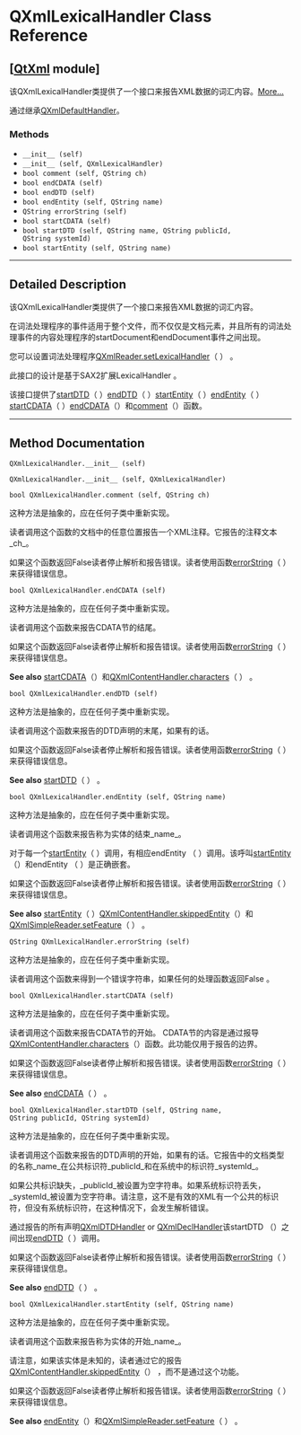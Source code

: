 # QXmlLexicalHandler Class Reference

## [[QtXml](index.htm) module]

该QXmlLexicalHandler类提供了一个接口来报告XML数据的词汇内容。[More...](#details)

通过继承[QXmlDefaultHandler](qxmldefaulthandler.html)。

### Methods

*   `__init__ (self)`
*   `__init__ (self, QXmlLexicalHandler)`
*   `bool comment (self, QString ch)`
*   `bool endCDATA (self)`
*   `bool endDTD (self)`
*   `bool endEntity (self, QString name)`
*   `QString errorString (self)`
*   `bool startCDATA (self)`
*   `bool startDTD (self, QString name, QString publicId, QString systemId)`
*   `bool startEntity (self, QString name)`

* * *

## Detailed Description

该QXmlLexicalHandler类提供了一个接口来报告XML数据的词汇内容。

在词法处理程序的事件适用于整个文件，而不仅仅是文档元素，并且所有的词法处理事件的内容处理程序的startDocument和endDocument事件之间出现。

您可以设置词法处理程序[QXmlReader.setLexicalHandler](qxmlreader.html#setLexicalHandler)（ ） 。

此接口的设计是基于SAX2扩展LexicalHandler 。

该接口提供了[startDTD](qxmllexicalhandler.html#startDTD)（ ）[endDTD](qxmllexicalhandler.html#endDTD)（ ）[startEntity](qxmllexicalhandler.html#startEntity)（ ）[endEntity](qxmllexicalhandler.html#endEntity)（ ）[startCDATA](qxmllexicalhandler.html#startCDATA)（ ）[endCDATA](qxmllexicalhandler.html#endCDATA)（）和[comment](qxmllexicalhandler.html#comment)（）函数。

* * *

## Method Documentation

```
QXmlLexicalHandler.__init__ (self)
```

```
QXmlLexicalHandler.__init__ (self, QXmlLexicalHandler)
```

```
bool QXmlLexicalHandler.comment (self, QString ch)
```

这种方法是抽象的，应在任何子类中重新实现。

读者调用这个函数的文档中的任意位置报告一个XML注释。它报告的注释文本_ch_。

如果这个函数返回False读者停止解析和报告错误。读者使用函数[errorString](qxmllexicalhandler.html#errorString)（ ）来获得错误信息。

```
bool QXmlLexicalHandler.endCDATA (self)
```

这种方法是抽象的，应在任何子类中重新实现。

读者调用这个函数来报告CDATA节的结尾。

如果这个函数返回False读者停止解析和报告错误。读者使用函数[errorString](qxmllexicalhandler.html#errorString)（ ）来获得错误信息。

**See also** [startCDATA](qxmllexicalhandler.html#startCDATA)（）和[QXmlContentHandler.characters](qxmlcontenthandler.html#characters)（ ） 。

```
bool QXmlLexicalHandler.endDTD (self)
```

这种方法是抽象的，应在任何子类中重新实现。

读者调用这个函数来报告的DTD声明的末尾，如果有的话。

如果这个函数返回False读者停止解析和报告错误。读者使用函数[errorString](qxmllexicalhandler.html#errorString)（ ）来获得错误信息。

**See also** [startDTD](qxmllexicalhandler.html#startDTD)（ ） 。

```
bool QXmlLexicalHandler.endEntity (self, QString name)
```

这种方法是抽象的，应在任何子类中重新实现。

读者调用这个函数来报告称为实体的结束_name_。

对于每一个[startEntity](qxmllexicalhandler.html#startEntity)（ ）调用，有相应endEntity （ ）调用。该呼叫[startEntity](qxmllexicalhandler.html#startEntity)（）和endEntity （ ）是正确嵌套。

如果这个函数返回False读者停止解析和报告错误。读者使用函数[errorString](qxmllexicalhandler.html#errorString)（ ）来获得错误信息。

**See also** [startEntity](qxmllexicalhandler.html#startEntity)（ ）[QXmlContentHandler.skippedEntity](qxmlcontenthandler.html#skippedEntity)（）和[QXmlSimpleReader.setFeature](qxmlsimplereader.html#setFeature)（ ） 。

```
QString QXmlLexicalHandler.errorString (self)
```

这种方法是抽象的，应在任何子类中重新实现。

读者调用这个函数来得到一个错误字符串，如果任何的处理函数返回False 。

```
bool QXmlLexicalHandler.startCDATA (self)
```

这种方法是抽象的，应在任何子类中重新实现。

读者调用这个函数来报告CDATA节的开始。 CDATA节的内容是通过报导[QXmlContentHandler.characters](qxmlcontenthandler.html#characters)（）函数。此功能仅用于报告的边界。

如果这个函数返回False读者停止解析和报告错误。读者使用函数[errorString](qxmllexicalhandler.html#errorString)（ ）来获得错误信息。

**See also** [endCDATA](qxmllexicalhandler.html#endCDATA)（ ） 。

```
bool QXmlLexicalHandler.startDTD (self, QString name, QString publicId, QString systemId)
```

这种方法是抽象的，应在任何子类中重新实现。

读者调用这个函数来报告的DTD声明的开始，如果有的话。它报告中的文档类型的名称_name_在公共标识符_publicId_和在系统中的标识符_systemId_。

如果公共标识缺失，_publicId_被设置为空字符串。如果系统标识符丢失，_systemId_被设置为空字符串。请注意，这不是有效的XML有一个公共的标识符，但没有系统标识符，在这种情况下，会发生解析错误。

通过报告的所有声明[QXmlDTDHandler](qxmldtdhandler.html) or [QXmlDeclHandler](qxmldeclhandler.html)该startDTD （）之间出现[endDTD](qxmllexicalhandler.html#endDTD)（ ）调用。

如果这个函数返回False读者停止解析和报告错误。读者使用函数[errorString](qxmllexicalhandler.html#errorString)（ ）来获得错误信息。

**See also** [endDTD](qxmllexicalhandler.html#endDTD)（ ） 。

```
bool QXmlLexicalHandler.startEntity (self, QString name)
```

这种方法是抽象的，应在任何子类中重新实现。

读者调用这个函数来报告称为实体的开始_name_。

请注意，如果该实体是未知的，读者通过它的报告[QXmlContentHandler.skippedEntity](qxmlcontenthandler.html#skippedEntity)（） ，而不是通过这个功能。

如果这个函数返回False读者停止解析和报告错误。读者使用函数[errorString](qxmllexicalhandler.html#errorString)（ ）来获得错误信息。

**See also** [endEntity](qxmllexicalhandler.html#endEntity)（）和[QXmlSimpleReader.setFeature](qxmlsimplereader.html#setFeature)（ ） 。